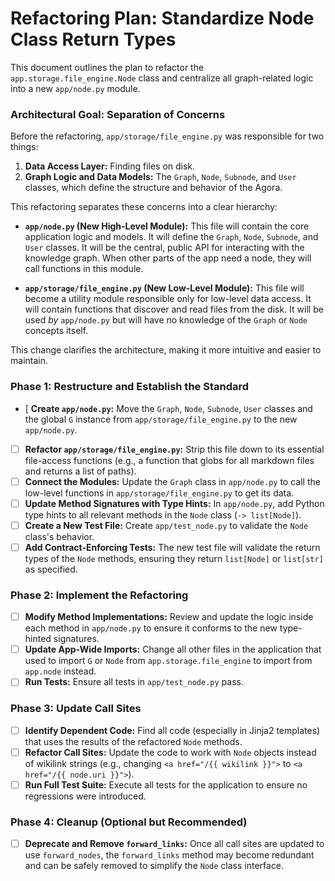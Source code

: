 # Refactoring Plan: Standardize Node Class Return Types

This document outlines the plan to refactor the `app.storage.file_engine.Node` class and centralize all graph-related logic into a new `app/node.py` module.

### Architectural Goal: Separation of Concerns

Before the refactoring, `app/storage/file_engine.py` was responsible for two things:
1.  **Data Access Layer:** Finding files on disk.
2.  **Graph Logic and Data Models:** The `Graph`, `Node`, `Subnode`, and `User` classes, which define the structure and behavior of the Agora.

This refactoring separates these concerns into a clear hierarchy:

- **`app/node.py` (New High-Level Module):** This file will contain the core application logic and models. It will define the `Graph`, `Node`, `Subnode`, and `User` classes. It will be the central, public API for interacting with the knowledge graph. When other parts of the app need a node, they will call functions in this module.

- **`app/storage/file_engine.py` (New Low-Level Module):** This file will become a utility module responsible only for low-level data access. It will contain functions that discover and read files from the disk. It will be used *by* `app/node.py` but will have no knowledge of the `Graph` or `Node` concepts itself.

This change clarifies the architecture, making it more intuitive and easier to maintain.
### Phase 1: Restructure and Establish the Standard

- [  **Create `app/node.py`:** Move the `Graph`, `Node`, `Subnode`, `User` classes and the global `G` instance from `app/storage/file_engine.py` to the new `app/node.py`.
- [ ] **Refactor `app/storage/file_engine.py`:** Strip this file down to its essential file-access functions (e.g., a function that globs for all markdown files and returns a list of paths).
- [ ] **Connect the Modules:** Update the `Graph` class in `app/node.py` to call the low-level functions in `app/storage/file_engine.py` to get its data.
- [ ] **Update Method Signatures with Type Hints:** In `app/node.py`, add Python type hints to all relevant methods in the `Node` class (`-> list[Node]`).
- [ ] **Create a New Test File:** Create `app/test_node.py` to validate the `Node` class's behavior.
- [ ] **Add Contract-Enforcing Tests:** The new test file will validate the return types of the `Node` methods, ensuring they return `list[Node]` or `list[str]` as specified.
### Phase 2: Implement the Refactoring

- [ ] **Modify Method Implementations:** Review and update the logic inside each method in `app/node.py` to ensure it conforms to the new type-hinted signatures.
- [ ] **Update App-Wide Imports:** Change all other files in the application that used to import `G` or `Node` from `app.storage.file_engine` to import from `app.node` instead.
- [ ] **Run Tests:** Ensure all tests in `app/test_node.py` pass.
### Phase 3: Update Call Sites

- [ ] **Identify Dependent Code:** Find all code (especially in Jinja2 templates) that uses the results of the refactored `Node` methods.
- [ ] **Refactor Call Sites:** Update the code to work with `Node` objects instead of wikilink strings (e.g., changing `<a href="/{{ wikilink }}">` to `<a href="/{{ node.uri }}">`).
- [ ] **Run Full Test Suite:** Execute all tests for the application to ensure no regressions were introduced.
### Phase 4: Cleanup (Optional but Recommended)

- [ ] **Deprecate and Remove `forward_links`:** Once all call sites are updated to use `forward_nodes`, the `forward_links` method may become redundant and can be safely removed to simplify the `Node` class interface.

